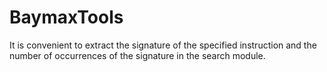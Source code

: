 # BaymaxTools
It is convenient to extract the signature of the specified instruction and the number of occurrences of the signature in the search module.
